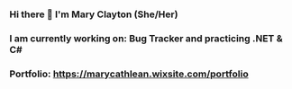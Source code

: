 ### Hi there 👋 I'm Mary Clayton (She/Her)

### I am currently working on: Bug Tracker and practicing .NET & C#

### Portfolio: https://marycathlean.wixsite.com/portfolio


<!--
**mary-clayton/mary-clayton** is a ✨ _special_ ✨ repository because its `README.md` (this file) appears on your GitHub profile.

Here are some ideas to get you started:

- 🔭 I’m currently working on ...
- 🌱 I’m currently learning ...
- 👯 I’m looking to collaborate on ...
- 🤔 I’m looking for help with ...
- 💬 Ask me about ...
- 📫 How to reach me: ...
- 😄 Pronouns: ...
- ⚡ Fun fact: ...
-->
